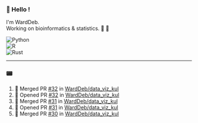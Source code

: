 ### :robot: Hello !

I'm WardDeb.  
Working on bioinformatics & statistics. 🧬 🧪  

![Python](https://img.shields.io/badge/python-3670A0?style=for-the-badge&logo=python&logoColor=ffdd54)  
![R](https://img.shields.io/badge/r-%23276DC3.svg?style=for-the-badge&logo=r&logoColor=white)  
![Rust](https://img.shields.io/badge/rust-%23000000.svg?style=for-the-badge&logo=rust&logoColor=white)  

---

### :pager:

<!--START_SECTION:activity-->
1. 🎉 Merged PR [#32](https://github.com/WardDeb/data_viz_kul/pull/32) in [WardDeb/data_viz_kul](https://github.com/WardDeb/data_viz_kul)
2. 💪 Opened PR [#32](https://github.com/WardDeb/data_viz_kul/pull/32) in [WardDeb/data_viz_kul](https://github.com/WardDeb/data_viz_kul)
3. 🎉 Merged PR [#31](https://github.com/WardDeb/data_viz_kul/pull/31) in [WardDeb/data_viz_kul](https://github.com/WardDeb/data_viz_kul)
4. 💪 Opened PR [#31](https://github.com/WardDeb/data_viz_kul/pull/31) in [WardDeb/data_viz_kul](https://github.com/WardDeb/data_viz_kul)
5. 🎉 Merged PR [#30](https://github.com/WardDeb/data_viz_kul/pull/30) in [WardDeb/data_viz_kul](https://github.com/WardDeb/data_viz_kul)
<!--END_SECTION:activity-->

